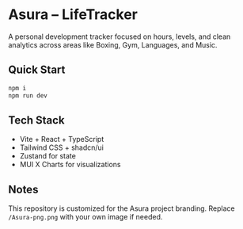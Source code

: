 # Asura – LifeTracker

A personal development tracker focused on hours, levels, and clean analytics across areas like Boxing, Gym, Languages, and Music.

## Quick Start

```sh
npm i
npm run dev
```

## Tech Stack

- Vite + React + TypeScript
- Tailwind CSS + shadcn/ui
- Zustand for state
- MUI X Charts for visualizations

## Notes

This repository is customized for the Asura project branding. Replace `/Asura-png.png` with your own image if needed.
